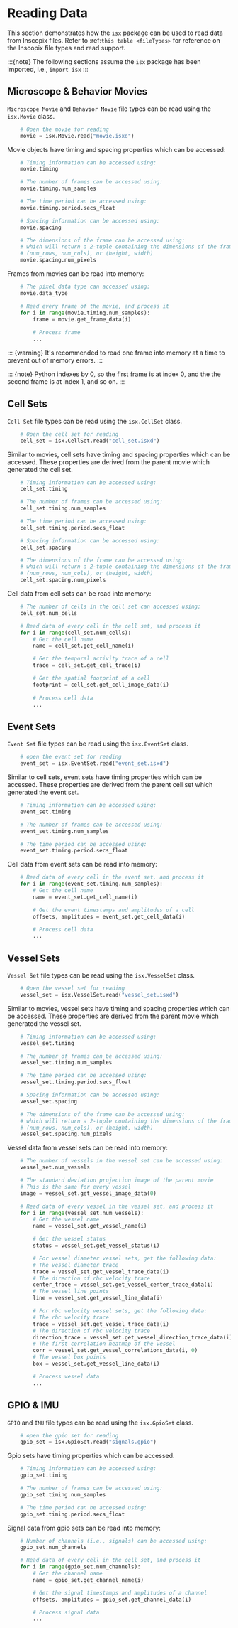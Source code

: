 
# Reading Data

This section demonstrates how the `isx` package can be used to read data from Inscopix files.
Refer to :ref:`this table <fileTypes>` for reference on the Inscopix file types and read support.

:::{note}
The following sections assume the `isx` package has been imported, i.e., `import isx`
:::

## Microscope & Behavior Movies

`Microscope Movie` and `Behavior Movie` file types can be read using the `isx.Movie` class. 

```python
    # Open the movie for reading
    movie = isx.Movie.read("movie.isxd")
```

Movie objects have timing and spacing properties which can be accessed:


```python
    # Timing information can be accessed using:
    movie.timing

    # The number of frames can be accessed using:
    movie.timing.num_samples

    # The time period can be accessed using:
    movie.timing.period.secs_float

    # Spacing information can be accessed using:
    movie.spacing

    # The dimensions of the frame can be accessed using:
    # which will return a 2-tuple containing the dimensions of the frame
    # (num_rows, num_cols), or (height, width)
    movie.spacing.num_pixels
```

Frames from movies can be read into memory:

```python
    # The pixel data type can accessed using:
    movie.data_type

    # Read every frame of the movie, and process it
    for i in range(movie.timing.num_samples):
        frame = movie.get_frame_data(i)
        
        # Process frame
        ...
```

::: {warning}
It's recommended to read one frame into memory at a time to prevent out of memory errors.
:::

::: {note}
Python indexes by 0, so the first frame is at index 0, and the the second frame is at index 1, and so on.
:::

## Cell Sets

`Cell Set` file types can be read using the `isx.CellSet` class. 

```python
    # Open the cell set for reading
    cell_set = isx.CellSet.read("cell_set.isxd")
```

Similar to movies, cell sets have timing and spacing properties which can be accessed.
These properties are derived from the parent movie which generated the cell set.

```python
    # Timing information can be accessed using:
    cell_set.timing

    # The number of frames can be accessed using:
    cell_set.timing.num_samples

    # The time period can be accessed using:
    cell_set.timing.period.secs_float

    # Spacing information can be accessed using:
    cell_set.spacing

    # The dimensions of the frame can be accessed using:
    # which will return a 2-tuple containing the dimensions of the frame
    # (num_rows, num_cols), or (height, width)
    cell_set.spacing.num_pixels
```

Cell data from cell sets can be read into memory:

```python
    # The number of cells in the cell set can accessed using:
    cell_set.num_cells

    # Read data of every cell in the cell set, and process it
    for i in range(cell_set.num_cells):
        # Get the cell name
        name = cell_set.get_cell_name(i)

        # Get the temporal activity trace of a cell
        trace = cell_set.get_cell_trace(i)

        # Get the spatial footprint of a cell
        footprint = cell_set.get_cell_image_data(i)
        
        # Process cell data
        ...
```

## Event Sets

`Event Set` file types can be read using the `isx.EventSet` class. 

```python
    # open the event set for reading
    event_set = isx.EventSet.read("event_set.isxd")
```

Similar to cell sets, event sets have timing properties which can be accessed.
These properties are derived from the parent cell set which generated the event set.

```python
    # Timing information can be accessed using:
    event_set.timing

    # The number of frames can be accessed using:
    event_set.timing.num_samples

    # The time period can be accessed using:
    event_set.timing.period.secs_float
```

Cell data from event sets can be read into memory:

```python
    # Read data of every cell in the event set, and process it
    for i in range(event_set.timing.num_samples):
        # Get the cell name
        name = event_set.get_cell_name(i)

        # Get the event timestamps and amplitudes of a cell
        offsets, amplitudes = event_set.get_cell_data(i)

        # Process cell data
        ...
```

## Vessel Sets

`Vessel Set` file types can be read using the `isx.VesselSet` class. 

```python
    # Open the vessel set for reading
    vessel_set = isx.VesselSet.read("vessel_set.isxd")
```

Similar to movies, vessel sets have timing and spacing properties which can be accessed.
These properties are derived from the parent movie which generated the vessel set.

```python
    # Timing information can be accessed using:
    vessel_set.timing

    # The number of frames can be accessed using:
    vessel_set.timing.num_samples

    # The time period can be accessed using:
    vessel_set.timing.period.secs_float

    # Spacing information can be accessed using:
    vessel_set.spacing

    # The dimensions of the frame can be accessed using:
    # which will return a 2-tuple containing the dimensions of the frame
    # (num_rows, num_cols), or (height, width)
    vessel_set.spacing.num_pixels
```

Vessel data from vessel sets can be read into memory:

```python
    # The number of vessels in the vessel set can be accessed using:
    vessel_set.num_vessels

    # The standard deviation projection image of the parent movie
    # This is the same for every vessel
    image = vessel_set.get_vessel_image_data(0)

    # Read data of every vessel in the vessel set, and process it
    for i in range(vessel_set.num_vessels):
        # Get the vessel name
        name = vessel_set.get_vessel_name(i)

        # Get the vessel status
        status = vessel_set.get_vessel_status(i)

        # For vessel diameter vessel sets, get the following data:
        # The vessel diameter trace
        trace = vessel_set.get_vessel_trace_data(i)
        # The direction of rbc velocity trace
        center_trace = vessel_set.get_vessel_center_trace_data(i)
        # The vessel line points
        line = vessel_set.get_vessel_line_data(i)

        # For rbc velocity vessel sets, get the following data:
        # The rbc velocity trace
        trace = vessel_set.get_vessel_trace_data(i)
        # The direction of rbc velocity trace
        direction_trace = vessel_set.get_vessel_direction_trace_data(i)
        # The first correlation heatmap of the vessel
        corr = vessel_set.get_vessel_correlations_data(i, 0)
        # The vessel box points
        box = vessel_set.get_vessel_line_data(i)

        # Process vessel data
        ...
```

## GPIO & IMU
 
`GPIO` and `IMU` file types can be read using the `isx.GpioSet` class. 

```python
    # open the gpio set for reading
    gpio_set = isx.GpioSet.read("signals.gpio")
```

Gpio sets have timing properties which can be accessed.

```python
    # Timing information can be accessed using:
    gpio_set.timing

    # The number of frames can be accessed using:
    gpio_set.timing.num_samples

    # The time period can be accessed using:
    gpio_set.timing.period.secs_float
```

Signal data from gpio sets can be read into memory:

```python
    # Number of channels (i.e., signals) can be accessed using:
    gpio_set.num_channels

    # Read data of every cell in the cell set, and process it
    for i in range(gpio_set.num_channels):
        # Get the channel name
        name = gpio_set.get_channel_name(i)

        # Get the signal timestamps and amplitudes of a channel
        offsets, amplitudes = gpio_set.get_channel_data(i)

        # Process signal data
        ...
```
